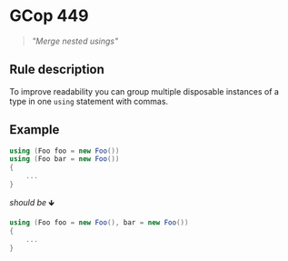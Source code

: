 ﻿# GCop 449

> *"Merge nested usings"*

## Rule description

To improve readability you can group multiple disposable instances of a type in one `using` statement with commas.

## Example

```csharp
using (Foo foo = new Foo())
using (Foo bar = new Foo())
{
    ...
}
```

*should be* 🡻

```csharp
using (Foo foo = new Foo(), bar = new Foo())
{
    ...
}
```


